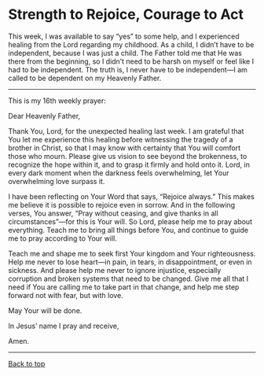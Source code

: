 # Strength to Rejoice, Courage to Act

This week, I was available to say “yes” to some help, and I experienced healing from the Lord regarding my childhood. As a child, I didn’t have to be independent, because I was just a child. The Father told me that He was there from the beginning, so I didn’t need to be harsh on myself or feel like I had to be independent. The truth is, I never have to be independent—I am called to be dependent on my Heavenly Father.

---

This is my 16th weekly prayer:


Dear Heavenly Father,


Thank You, Lord, for the unexpected healing last week. I am grateful that You let me experience this healing before witnessing the tragedy of a brother in Christ, so that I may know with certainty that You will comfort those who mourn. Please give us vision to see beyond the brokenness, to recognize the hope within it, and to grasp it firmly and hold onto it. Lord, in every dark moment when the darkness feels overwhelming, let Your overwhelming love surpass it.

I have been reflecting on Your Word that says, “Rejoice always.” This makes me believe it is possible to rejoice even in sorrow. And in the following verses, You answer, “Pray without ceasing, and give thanks in all circumstances”—for this is Your will. So Lord, please help me to pray about everything. Teach me to bring all things before You, and continue to guide me to pray according to Your will.

Teach me and shape me to seek first Your kingdom and Your righteousness. Help me never to lose heart—in pain, in tears, in disappointment, or even in sickness. And please help me never to ignore injustice, especially corruption and broken systems that need to be changed. Give me all that I need if You are calling me to take part in that change, and help me step forward not with fear, but with love.

May Your will be done.

In Jesus’ name I pray and receive,

Amen.

---

[Back to top](#)
